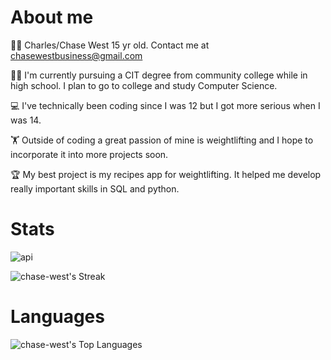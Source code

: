 # About me
🙋‍♂️ Charles/Chase West 15 yr old. Contact me at chasewestbusiness@gmail.com

👨‍🎓 I'm currently pursuing a CIT degree from community college
while in high school. I plan to go to college and study Computer Science.

💻 I've technically been coding since I was 12 but
I got more serious when I was 14. 

🏋️ Outside of coding a great passion of mine is weightlifting
and I hope to incorporate it into more projects soon.

🏆 My best project is my recipes app for weightlifting.
It helped me develop really important skills in SQL and python. 

# Stats 

![api](https://github.com/chase-west/chase-west/assets/57733840/ea787676-9bc6-485c-baba-e758434182b5)


![chase-west's Streak](https://github-readme-streak-stats.herokuapp.com/?user=chase-west&theme=vue-dark&hide_border=true)

# Languages 
![chase-west's Top Languages](https://github-readme-stats.vercel.app/api/top-langs/?username=chase-west&theme=vue-dark&show_icons=true&hide_border=true&layout=compact)



